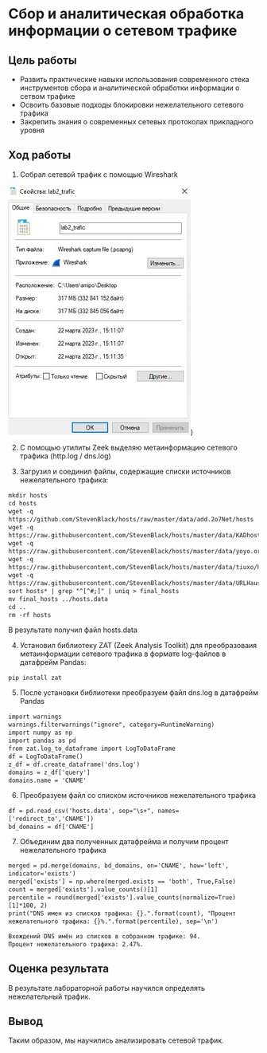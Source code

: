 # Сбор и аналитическая обработка информации о сетевом трафике
## Цель работы
+ Развить практические навыки использования современного стека инструментов сбора и аналитической обработки информации о сетвом трафике
+ Освоить базовые подходы блокировки нежелательного сетевого трафика
+ Закрепить знания о современных сетевых протоколах прикладного уровня
## Ход работы
1. Собрал сетевой трафик с помощью Wireshark

![](https://github.com/Miphos/Sistemi_auth_and_defend/blob/main/Lab_2/screenshots/trafic.jpg))

2. С помощью утилиты Zeek выделяю метаинформацию сетевого трафика (http.log / dns.log)

3. Загрузил и соединил файлы, содержащие списки источников нежелательного трафика:

```
mkdir hosts
cd hosts
wget -q https://github.com/StevenBlack/hosts/raw/master/data/add.2o7Net/hosts
wget -q https://raw.githubusercontent.com/StevenBlack/hosts/master/data/KADhosts/hosts
wget -q https://raw.githubusercontent.com/StevenBlack/hosts/master/data/yoyo.org/hosts
wget -q https://raw.githubusercontent.com/StevenBlack/hosts/master/data/tiuxo/hosts
wget -q https://raw.githubusercontent.com/StevenBlack/hosts/master/data/URLHaus/hosts
sort hosts* | grep "^[^#;]" | uniq > final_hosts
mv final_hosts ../hosts.data
cd ..
rm -rf hosts
```
В результате получил файл hosts.data

4. Установил библиотеку ZAT (Zeek Analysis Toolkit) для преобразоваия метаинформации сетевого трафика в формате log-файлов в датафрейм Pandas:

```
pip install zat
```

5. После установки библиотеки преобразуем файл dns.log в датафрейм Pandas

```
import warnings
warnings.filterwarnings("ignore", category=RuntimeWarning)
import numpy as np
import pandas as pd
from zat.log_to_dataframe import LogToDataFrame
df = LogToDataFrame()
z_df = df.create_dataframe('dns.log')
domains = z_df['query']
domains.name = 'CNAME'
```

6. Преобразуем файл со списком источников нежелательного трафика
```
df = pd.read_csv('hosts.data', sep="\s+", names=['redirect_to','CNAME'])
bd_domains = df['CNAME']
```

7. Объединим два полученных датафрейма и получим процент нежелательного трафика
```
merged = pd.merge(domains, bd_domains, on='CNAME', how='left', indicator='exists')
merged['exists'] = np.where(merged.exists == 'both', True,False)
count = merged['exists'].value_counts()[1]
percentile = round(merged['exists'].value_counts(normalize=True)[1]*100, 2)
print("DNS имен из списков трафика: {}.".format(count), "Процент нежелательного трафика: {}%.".format(percentile), sep='\n')
```
```
Вхождений DNS имён из списков в собранном трафике: 94.
Процент нежелательного трафика: 2.47%.
```
## Оценка результата
В результате лабораторной работы научился определять нежелательный трафик.

## Вывод
Таким образом, мы научились анализировать сетевой трафик.
